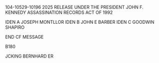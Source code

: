 104-10529-10196 2025 RELEASE UNDER THE PRESIDENT JOHN F. KENNEDY ASSASSINATION RECORDS ACT OF 1992

IDEN A JOSEPH MONTLLOR
IDEN B JOHN E BARBER
IDEN C GOODWIN SHAPIRO

END CF MESSAGE

B180

JCKING
BERNHARD ER
